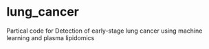# lung_cancer
Partical code for Detection of early-stage lung cancer using machine learning and plasma lipidomics
